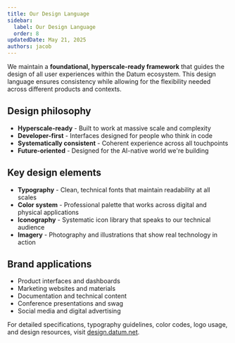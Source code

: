 ```yaml
---
title: Our Design Language
sidebar:
  label: Our Design Language
  order: 8
updatedDate: May 21, 2025
authors: jacob
---
```


We maintain a **foundational, hyperscale-ready framework** that guides the design of all user experiences within the Datum ecosystem. This design language ensures consistency while allowing for the flexibility needed across different products and contexts.

## Design philosophy
- **Hyperscale-ready** - Built to work at massive scale and complexity
- **Developer-first** - Interfaces designed for people who think in code
- **Systematically consistent** - Coherent experience across all touchpoints
- **Future-oriented** - Designed for the AI-native world we're building

## Key design elements
- **Typography** - Clean, technical fonts that maintain readability at all scales
- **Color system** - Professional palette that works across digital and physical applications
- **Iconography** - Systematic icon library that speaks to our technical audience
- **Imagery** - Photography and illustrations that show real technology in action

## Brand applications
- Product interfaces and dashboards
- Marketing websites and materials
- Documentation and technical content
- Conference presentations and swag
- Social media and digital advertising

For detailed specifications, typography guidelines, color codes, logo usage, and design resources, visit [design.datum.net](https://design.datum.net/).